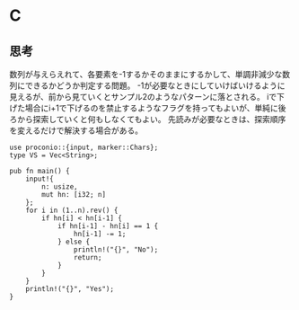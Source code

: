 # C
## 思考
数列が与えらえれて、各要素を-1するかそのままにするかして、単調非減少な数列にできるかどうか判定する問題。
-1が必要なときにしていけばいけるように見えるが、前から見ていくとサンプル2のようなパターンに落とされる。
iで下げた場合にi+1で下げるのを禁止するようなフラグを持ってもよいが、単純に後ろから探索していくと何もしなくてもよい。
先読みが必要なときは、探索順序を変えるだけで解決する場合がある。
```
use proconio::{input, marker::Chars};
type VS = Vec<String>;

pub fn main() {
    input!{
        n: usize,
        mut hn: [i32; n]
    };
    for i in (1..n).rev() {
        if hn[i] < hn[i-1] {
            if hn[i-1] - hn[i] == 1 {
                hn[i-1] -= 1;
            } else {
                println!("{}", "No");
                return;
            }
        }
    }
    println!("{}", "Yes");
}
```